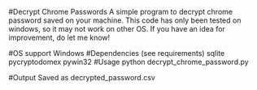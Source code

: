 #Decrypt Chrome Passwords
A simple program to decrypt chrome password saved on your machine.
This code has only been tested on windows, so it may not work on other OS.
If you have an idea for improvement, do let me know!

#OS support
Windows
#Dependencies (see requirements)
sqlite
pycryptodomex
pywin32
#Usage
python decrypt_chrome_password.py

#Output
Saved as decrypted_password.csv
